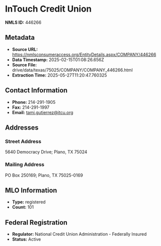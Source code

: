 # InTouch Credit Union

**NMLS ID:** 446266

## Metadata
- **Source URL:** https://nmlsconsumeraccess.org/EntityDetails.aspx/COMPANY/446266
- **Data Timestamp:** 2025-02-15T01:08:26.656Z
- **Source File:** drive/data/texas/75025/COMPANY/COMPANY_446266.html
- **Extraction Time:** 2025-05-27T11:20:47.760325

## Contact Information
- **Phone:** 214-291-1905
- **Fax:** 214-291-1997
- **Email:** tami.gutierrez@itcu.org

## Addresses
### Street Address
5640 Democracy Drive; Plano, TX 75024

### Mailing Address
PO Box 250169; Plano, TX 75025-0169

## MLO Information
- **Type:** registered
- **Count:** 101

## Federal Registration
- **Regulator:** National Credit Union Administration - Federally Insured
- **Status:** Active
